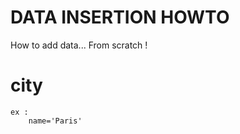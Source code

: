 DATA INSERTION HOWTO
====================

How to add data... From scratch !

# city
	ex :
		name='Paris'
